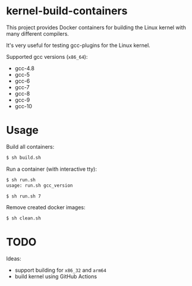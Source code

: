 # kernel-build-containers

This project provides Docker containers for building the Linux kernel with many different compilers.

It's very useful for testing gcc-plugins for the Linux kernel.

Supported gcc versions (`x86_64`):
 - gcc-4.8
 - gcc-5
 - gcc-6
 - gcc-7
 - gcc-8
 - gcc-9
 - gcc-10

# Usage

Build all containers:

```bash
$ sh build.sh
```

Run a container (with interactive tty):

```bash
$ sh run.sh
usage: run.sh gcc_version

$ sh run.sh 7
```

Remove created docker images:

```bash
$ sh clean.sh
```

# TODO

Ideas:
 - support building for `x86_32` and `arm64`
 - build kernel using GitHub Actions
